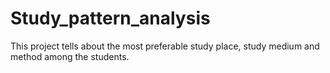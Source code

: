 # Study_pattern_analysis
This project tells about the most preferable study place, study medium and method among the students.
